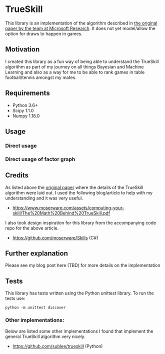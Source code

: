 # TrueSkill
This library is an implementation of the algorithm described in [the original paper by the team at Microsoft Research](https://www.microsoft.com/en-us/research/wp-content/uploads/2007/01/NIPS2006_0688.pdf). It does not yet model/allow the option for draws to happen in games.
## Motivation
I created this library as a fun way of being able to understand the TrueSkill algorithm as part of my journey on all things Bayesian and Machine Learning and also as a way for me to be able to rank games in table football/tennis amongst my mates.
## Requirements
* Python 3.6+
* Scipy 1.1.0
* Numpy 1.18.0
## Usage
### Direct usage

### Direct usage of factor graph
## Credits
As listed above the [original paper](https://www.microsoft.com/en-us/research/wp-content/uploads/2007/01/NIPS2006_0688.pdf) where the details of the TrueSkill algorithm were laid out. 
I used the following blog/article to help with my understanding and it was very useful.
* https://www.moserware.com/assets/computing-your-skill/The%20Math%20Behind%20TrueSkill.pdf

I also took design inspiration for this library from the accompanying code repo for the above article.
* https://github.com/moserware/Skills (C#)

## Further explanation
Please see my blog post here (TBD) for more details on the implementation

## Tests
This library has tests written using the Python unittest library. To run the tests use:
```
python -m unittest discover
```

### Other implementations:
Below are listed some other implementations I found that implement the general TrueSkill algorithm very nicely.
* https://github.com/sublee/trueskill (Python)
